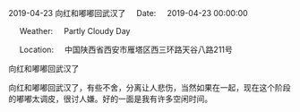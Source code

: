 2019-04-23 向红和嘟嘟回武汉了     Date:     2019-04-23 00:00:00

     Weather:     Partly Cloudy Day

     Location:     中国陕西省西安市雁塔区西三环路天谷八路211号

向红和嘟嘟回武汉了

向红和嘟嘟回武汉了，有些不舍，分离让人悲伤，当然如果在一起，现在这个阶段的嘟嘟太调皮，很讨人嫌。好的一面是我有许多空闲时间。
